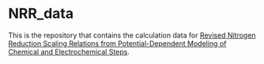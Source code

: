 # NRR_data
This is the repository that contains the calculation data for [Revised Nitrogen Reduction Scaling Relations from Potential-Dependent Modeling of Chemical and Electrochemical Steps](https://doi.org/10.1021/acscatal.3c01978).
